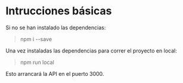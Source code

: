 # Intrucciones básicas

Si no se han instalado las dependencias:
> npm i --save

Una vez instaladas las dependencias para correr el proyecto en local:
> npm run local

Esto arrancará la API en el puerto 3000.